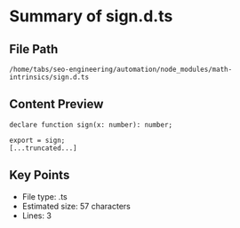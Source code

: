 # Summary of sign.d.ts
  
## File Path
`/home/tabs/seo-engineering/automation/node_modules/math-intrinsics/sign.d.ts`

## Content Preview
```
declare function sign(x: number): number;

export = sign;
[...truncated...]
```

## Key Points
- File type: .ts
- Estimated size: 57 characters
- Lines: 3
